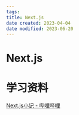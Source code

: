```yaml
---
tags:
title: Next.js
date created: 2023-04-04
date modified: 2023-06-20
---
```


# Next.js

# 学习资料

[Next.js小记 - 哔哩哔哩](https://www.bilibili.com/read/cv20992052)
